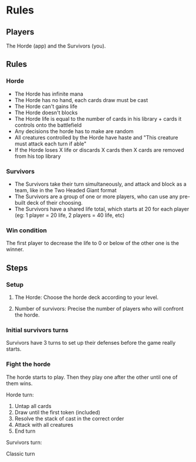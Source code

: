 # Rules

## Players

The Horde (app) and the Survivors (you).

## Rules

### Horde

- The Horde has infinite mana
- The Horde has no hand, each cards draw must be cast
- The Horde can't gains life
- The Horde doesn't blocks
- The Horde life is equal to the number of cards in his library + cards it controls onto the battlefield
- Any decisions the horde has to make are random
- All creatures controlled by the Horde have haste and "This creature must attack each turn if able"
- If the Horde loses X life or discards X cards then X cards are removed from his top library

### Survivors

- The Survivors take their turn simultaneously, and attack and block as a team, like in the Two Headed Giant format
- The Survivors are a group of one or more players, who can use any pre-built deck of their choosing.
- The Survivors have a shared life total, which starts at 20 for each player (eg: 1 player = 20 life, 2 players = 40 life, etc)

### Win condition

The first player to decrease the life to 0 or below of the other one is the winner.

## Steps

### Setup

1. The Horde:
   Choose the horde deck according to your level.

2. Number of survivors:
   Precise the number of players who will confront the horde.

### Initial survivors turns

Survivors have 3 turns to set up their defenses before the game really starts.

### Fight the horde

The horde starts to play.
Then they play one after the other until one of them wins.

Horde turn:

1. Untap all cards
2. Draw until the first token (included)
3. Resolve the stack of cast in the correct order
4. Attack with all creatures
5. End turn

Survivors turn:

Classic turn
